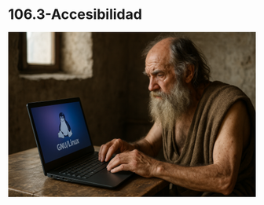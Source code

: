 # 106.3-Accesibilidad
![LPI Logo](../../../../wallpaper/diogenes_linux.png "Buscando al hombre nuevo")
